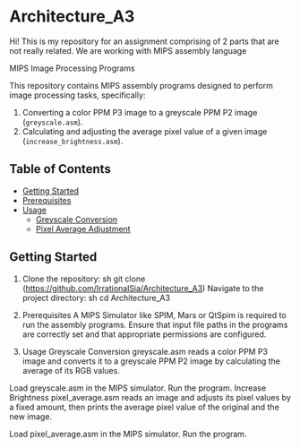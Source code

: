 # Architecture_A3
Hi! This is my repository for an assignment comprising of 2 parts that are not really related.
We are working with MIPS assembly language

 MIPS Image Processing Programs

This repository contains MIPS assembly programs designed to perform image processing tasks, specifically:
1. Converting a color PPM P3 image to a greyscale PPM P2 image (`greyscale.asm`).
2. Calculating and adjusting the average pixel value of a given image (`increase_brightness.asm`).

## Table of Contents
- [Getting Started](#getting-started)
- [Prerequisites](#prerequisites)
- [Usage](#usage)
  - [Greyscale Conversion](#greyscale-conversion)
  - [Pixel Average Adjustment](#increase-brightness)

## Getting Started

1. Clone the repository:
sh git clone (https://github.com/IrrationalSia/Architecture_A3)
Navigate to the project directory:
sh cd Architecture_A3

2. Prerequisites
A MIPS Simulator like SPIM, Mars or QtSpim is required to run the assembly programs.
Ensure that input file paths in the programs are correctly set and that appropriate permissions are configured.
3. Usage
Greyscale Conversion
greyscale.asm reads a color PPM P3 image and converts it to a greyscale PPM P2 image by calculating the average of its RGB values.

Load greyscale.asm in the MIPS simulator.
Run the program.
Increase Brightness
pixel_average.asm reads an image and adjusts its pixel values by a fixed amount, then prints the average pixel value of the original and the new image.

Load pixel_average.asm in the MIPS simulator.
Run the program.
